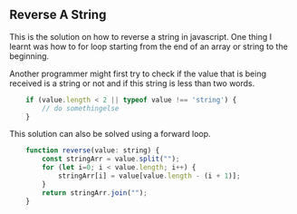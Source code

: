 ## Reverse A String

This is the solution on how to reverse a string in javascript. One thing I learnt was how to for loop starting from the end of an array or string to the beginning.

Another programmer might first try to check if the value that is being received is a string or not and  if this string is less than two words.

```js
    if (value.length < 2 || typeof value !== 'string') {
        // do somethingelse
    }
```

This solution can also be solved using a forward loop.

```js
    function reverse(value: string) {
        const stringArr = value.split("");
        for (let i=0; i < value.length; i++) {
            stringArr[i] = value[value.length - (i + 1)];
        }
        return stringArr.join("");
    }
```